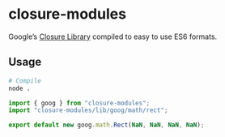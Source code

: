# closure-modules
Google’s [Closure Library](https://github.com/google/closure-library) compiled to easy to use ES6 formats.

## Usage

```sh
# Compile
node .
```

```js
import { goog } from "closure-modules";
import "closure-modules/lib/goog/math/rect";

export default new goog.math.Rect(NaN, NaN, NaN, NaN);
```
